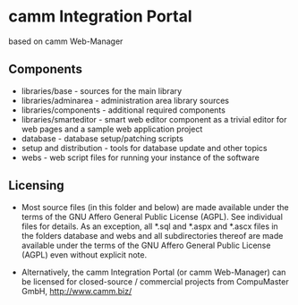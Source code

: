 # camm Integration Portal
based on camm Web-Manager

## Components

* libraries/base         - sources for the main library
* libraries/adminarea    - administration area library sources
* libraries/components   - additional required components
* libraries/smarteditor  - smart web editor component as a trivial editor for web pages and a sample web application project
* database               - database setup/patching scripts
* setup and distribution - tools for database update and other topics 
* webs                   - web script files for running your instance of the software

## Licensing

* Most source files (in this folder and below) are made available under the terms of the GNU Affero General Public License (AGPL). See individual files for details.
  As an exception, all *.sql and *.aspx and *.ascx files in the folders database and webs and all subdirectories thereof are made available under the terms of the GNU Affero General Public License (AGPL) even without explicit note.

* Alternatively, the camm Integration Portal (or camm Web-Manager) can be licensed for closed-source / commercial projects from CompuMaster GmbH, http://www.camm.biz/